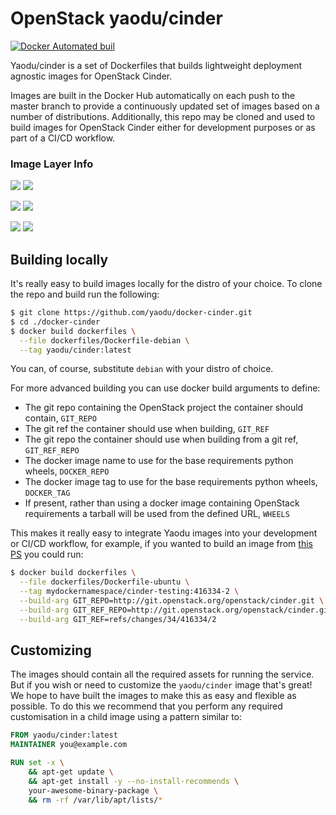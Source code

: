 # OpenStack yaodu/cinder
[![Docker Automated buil](https://img.shields.io/docker/automated/yaodu/cinder.svg)](https://hub.docker.com/r/yaodu/cinder/)

Yaodu/cinder is a set of Dockerfiles that builds lightweight deployment agnostic images for OpenStack Cinder.

Images are built in the Docker Hub automatically on each push to the master branch to provide a continuously updated set of images based on a number of distributions. Additionally, this repo may be cloned and used to build images for OpenStack Cinder either for development purposes or as part of a CI/CD workflow.


### Image Layer Info
[![](https://images.microbadger.com/badges/version/yaodu/cinder:latest.svg)](https://microbadger.com/images/yaodu/cinder:latest "yaodu/cinder:latest") [![](https://images.microbadger.com/badges/image/yaodu/cinder:latest.svg)](https://microbadger.com/images/yaodu/cinder:latest "yaodu/cinder:latest")

[![](https://images.microbadger.com/badges/version/yaodu/cinder:ubuntu.svg)](https://microbadger.com/images/yaodu/cinder:ubuntu "yaodu/cinder:ubuntu") [![](https://images.microbadger.com/badges/image/yaodu/cinder:ubuntu.svg)](https://microbadger.com/images/yaodu/cinder:ubuntu "yaodu/cinder:ubuntu")

[![](https://images.microbadger.com/badges/version/yaodu/cinder:centos.svg)](https://microbadger.com/images/yaodu/cinder:centos "yaodu/cinder:centos") [![](https://images.microbadger.com/badges/image/yaodu/cinder:centos.svg)](https://microbadger.com/images/yaodu/cinder:centos "yaodu/cinder:centos")


## Building locally
It's really easy to build images locally for the distro of your choice. To clone the repo and build run the following:
``` bash
$ git clone https://github.com/yaodu/docker-cinder.git
$ cd ./docker-cinder
$ docker build dockerfiles \
  --file dockerfiles/Dockerfile-debian \
  --tag yaodu/cinder:latest
```
You can, of course, substitute `debian` with your distro of choice.

For more advanced building you can use docker build arguments to define:
  * The git repo containing the OpenStack project the container should contain, `GIT_REPO`
  * The git ref the container should use when building, `GIT_REF`
  * The git repo the container should use when building from a git ref, `GIT_REF_REPO`
  * The docker image name to use for the base requirements python wheels, `DOCKER_REPO`
  * The docker image tag to use for the base requirements python wheels, `DOCKER_TAG`
  * If present, rather than using a docker image containing OpenStack requirements a tarball will be used from the defined URL, `WHEELS`

This makes it really easy to integrate Yaodu images into your development or CI/CD workflow, for example, if you wanted to build an image from [this PS](https://review.openstack.org/#/c/416334/2) you could run:
``` bash
$ docker build dockerfiles \
  --file dockerfiles/Dockerfile-ubuntu \
  --tag mydockernamespace/cinder-testing:416334-2 \
  --build-arg GIT_REPO=http://git.openstack.org/openstack/cinder.git \
  --build-arg GIT_REF_REPO=http://git.openstack.org/openstack/cinder.git \
  --build-arg GIT_REF=refs/changes/34/416334/2
```


## Customizing
The images should contain all the required assets for running the service. But if you wish or need to customize the `yaodu/cinder` image that's great! We hope to have built the images to make this as easy and flexible as possible. To do this we recommend that you perform any required customisation in a child image using a pattern similar to:

``` Dockerfile
FROM yaodu/cinder:latest
MAINTAINER you@example.com

RUN set -x \
    && apt-get update \
    && apt-get install -y --no-install-recommends \
    your-awesome-binary-package \
    && rm -rf /var/lib/apt/lists/*
```
